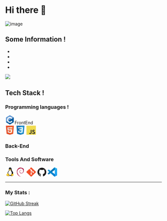 # Hi there 👋
![image](https://i.pinimg.com/736x/98/5e/d6/985ed6d4fd0aae06dceef9673d5bfd9e.jpg)

## Some Information !
-
-
-
-

![](https://komarev.com/ghpvc/?username=nooman57554&color=green)

## Tech Stack !

### Programming languages !
<div>
    <img src="https://github.com/devicons/devicon/blob/master/icons/c/c-original.svg" alt="C programming Language logo" title="c language" width="6% /></div>
  
  
### 
### FrontEnd
  <div>
     <img src="https://github.com/devicons/devicon/blob/master/icons/html5/html5-original.svg" alt="HTML5 logo" title="HTML5" width="6%" />
    <img src="https://github.com/devicons/devicon/blob/master/icons/css3/css3-original.svg" alt="CSS3 logo" title="CSS3" width="6%" />
    <img src="https://github.com/devicons/devicon/blob/master/icons/javascript/javascript-original.svg" alt="JS logo" title="JS" width="6%" />
  </div>
  
  ### Back-End
  <div>
  </div>
  
  ### Tools And Software
  <div>
    <img src="https://github.com/devicons/devicon/blob/master/icons/linux/linux-original.svg" title="linux" alt="linux logo" width="6%"/>
    <img src="https://github.com/devicons/devicon/blob/master/icons/debian/debian-original.svg" title="debian" alt="debian logo" width="6%"/>
    <img src="https://github.com/devicons/devicon/blob/master/icons/git/git-original.svg" title="git" alt="git logo" width="6%"/>
    <img src="https://github.com/devicons/devicon/blob/master/icons/github/github-original.svg" title="github" alt="github logo" width="6%"/>
    <img src="https://github.com/devicons/devicon/blob/master/icons/vscode/vscode-original.svg" title="VSCode" alt="VSCode logo" width="6%"/>
  </div>
  
  ----
  
  ### My Stats :
[![GitHub Streak](http://github-readme-streak-stats.herokuapp.com?user=nooman57554&theme=dark&background=000000)](https://git.io/streak-stats)


[![Top Langs](https://github-readme-stats.vercel.app/api/top-langs/?username=nooman57554&layout=compact&theme=vision-friendly-dark)](https://github.com/nooman57554/github-readme-stats)
